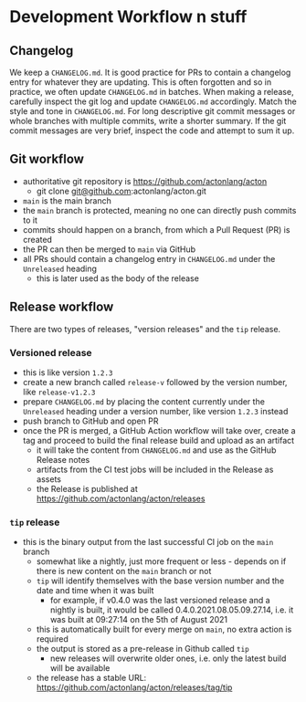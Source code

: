 # Development Workflow n stuff

## Changelog

We keep a `CHANGELOG.md`. It is good practice for PRs to contain a changelog
entry for whatever they are updating. This is often forgotten and so in
practice, we often update `CHANGELOG.md` in batches. When making a release,
carefully inspect the git log and update `CHANGELOG.md` accordingly. Match the
style and tone in `CHANGELOG.md`. For long descriptive git commit messages or
whole branches with multiple commits, write a shorter summary. If the git commit
messages are very brief, inspect the code and attempt to sum it up.


## Git workflow

- authoritative git repository is https://github.com/actonlang/acton
  - git clone git@github.com:actonlang/acton.git
- `main` is the main branch
- the `main` branch is protected, meaning no one can directly push commits to it
- commits should happen on a branch, from which a Pull Request (PR) is created
- the PR can then be merged to `main` via GitHub
- all PRs should contain a changelog entry in `CHANGELOG.md` under the
  `Unreleased` heading
  - this is later used as the body of the release

## Release workflow

There are two types of releases, "version releases" and the `tip` release.

### Versioned release
- this is like version `1.2.3`
- create a new branch called `release-v` followed by the version number, like
  `release-v1.2.3`
- prepare `CHANGELOG.md` by placing the content currently under the `Unreleased`
  heading under a version number, like version `1.2.3` instead
- push branch to GitHub and open PR
- once the PR is merged, a GitHub Action workflow will take over, create a tag
  and proceed to build the final release build and upload as an artifact
  - it will take the content from `CHANGELOG.md` and use as the GitHub Release
    notes
  - artifacts from the CI test jobs will be included in the Release as assets
  - the Release is published at https://github.com/actonlang/acton/releases

### `tip` release
- this is the binary output from the last successful CI job on the `main`
  branch
  - somewhat like a nightly, just more frequent or less - depends on if there is
    new content on the `main` branch or not
  - `tip` will identify themselves with the base version number and the date
    and time when it was built
    - for example, if v0.4.0 was the last versioned release and a nightly is
      built, it would be called 0.4.0.2021.08.05.09.27.14, i.e. it was built at
      09:27:14 on the 5th of August 2021
  - this is automatically built for every merge on `main`, no extra action is
    required
  - the output is stored as a pre-release in Github called `tip`
    - new releases will overwrite older ones, i.e. only the latest build will be
      available
  - the release has a stable URL:
    https://github.com/actonlang/acton/releases/tag/tip
